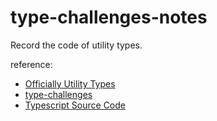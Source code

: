 # type-challenges-notes

Record the code of utility types.

reference:
- [Officially Utility Types](https://www.typescriptlang.org/docs/handbook/utility-types.html)
- [type-challenges](https://github.com/type-challenges/type-challenges)
- [Typescript Source Code](https://github1s.com/microsoft/TypeScript/blob/HEAD/lib/lib.es5.d.ts)
